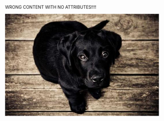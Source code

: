 WRONG CONTENT WITH NO ATTRIBUTES!!!!

![제목4 with (../image-in-markdown/sample.png)](../image-in-markdown/sample.png)
